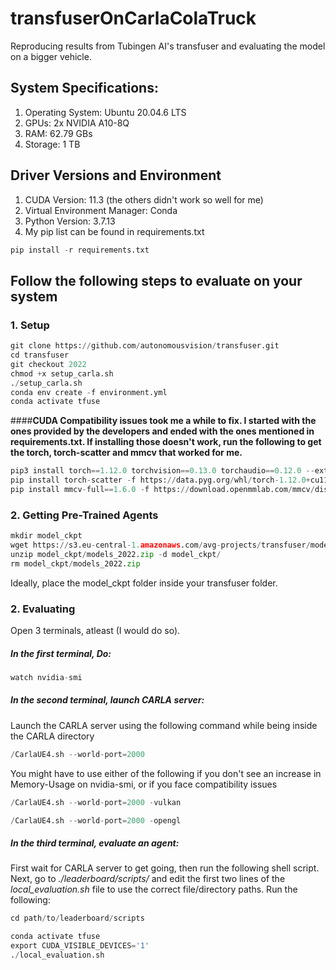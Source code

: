 # transfuserOnCarlaColaTruck

Reproducing results from Tubingen AI's transfuser and evaluating the model on a bigger vehicle. 


## System Specifications:

1.  Operating System:   Ubuntu 20.04.6 LTS
2.  GPUs:               2x NVIDIA A10-8Q
3.  RAM:                62.79 GBs
4.  Storage:            1 TB

## Driver Versions and Environment

1.  CUDA Version: 11.3 (the others didn't work so well for me)
2.  Virtual Environment Manager: Conda
3.  Python Version: 3.7.13
4.  My pip list can be found in requirements.txt
```python
pip install -r requirements.txt
```

## Follow the following steps to evaluate on your system

### 1.  Setup
```python
git clone https://github.com/autonomousvision/transfuser.git
cd transfuser
git checkout 2022
chmod +x setup_carla.sh
./setup_carla.sh
conda env create -f environment.yml
conda activate tfuse
```
####**CUDA Compatibility issues took me a while to fix. I started with the ones provided by the developers and ended with the ones mentioned in requirements.txt. If installing those doesn't work, run the following to get the torch, torch-scatter and mmcv that worked for me.**
```python
pip3 install torch==1.12.0 torchvision==0.13.0 torchaudio==0.12.0 --extra-index-url https://download.pytorch.org/whl/cu113
pip install torch-scatter -f https://data.pyg.org/whl/torch-1.12.0+cu113.html
pip install mmcv-full==1.6.0 -f https://download.openmmlab.com/mmcv/dist/cu113/torch1.12.0/index.html
```
### 2.  Getting Pre-Trained Agents
```python
mkdir model_ckpt
wget https://s3.eu-central-1.amazonaws.com/avg-projects/transfuser/models_2022.zip -P model_ckpt
unzip model_ckpt/models_2022.zip -d model_ckpt/
rm model_ckpt/models_2022.zip
```

Ideally, place the model_ckpt folder inside your transfuser folder.

### 2.  Evaluating

Open 3 terminals, atleast (I would do so).

##### In the first terminal, Do:
```python
watch nvidia-smi
```
##### In the second terminal, launch CARLA server:
Launch the CARLA server using the following command while being inside the CARLA directory
```python
/CarlaUE4.sh --world-port=2000
```
You might have to use either of the following if you don't see an increase in Memory-Usage on nvidia-smi, or if you face compatibility issues
```python
/CarlaUE4.sh --world-port=2000 -vulkan
```
```python
/CarlaUE4.sh --world-port=2000 -opengl
```
##### In the third terminal, evaluate an agent:
First wait for CARLA server to get going, then run the following shell script. Next, go to _./leaderboard/scripts/_ and edit the first two lines of the _local_evaluation.sh_ file to use the correct file/directory paths. Run the following:

```python
cd path/to/leaderboard/scripts
```
```python
conda activate tfuse
export CUDA_VISIBLE_DEVICES='1'
./local_evaluation.sh
```


